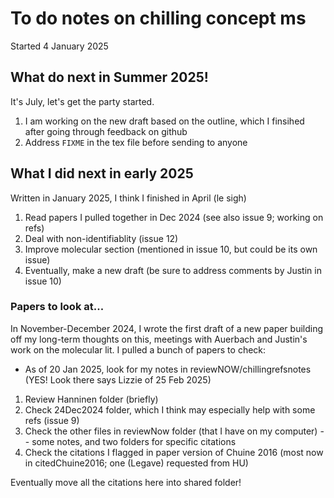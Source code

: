 # To do notes on chilling concept ms
Started 4 January 2025

## What do next in Summer 2025!
It's July, let's get the party started.

1. I am working on the new draft based on the outline, which I finsihed after going through feedback on github
1. Address `FIXME` in the tex file before sending to anyone

## What I did next in early 2025 
Written in January 2025, I think I finished in April (le sigh)

1. Read papers I pulled together in Dec 2024 (see also issue 9; working on refs)
2. Deal with non-identifiablity (issue 12)
3. Improve molecular section (mentioned in issue 10, but could be its own issue)
4. Eventually, make a new draft (be sure to address comments by Justin in issue 10)


### Papers to look at...
In November-December 2024, I wrote the first draft of a new paper building off my long-term thoughts on this, meetings with Auerbach and Justin's work on the molecular lit. I pulled a bunch of papers to check:

* As of 20 Jan 2025, look for my notes in reviewNOW/chillingrefsnotes (YES! Look there says Lizzie of 25 Feb 2025)
1. Review Hanninen folder (briefly)
2. Check 24Dec2024 folder, which I think may especially help with some refs (issue 9)
3. Check the other files in reviewNow folder (that I have on my computer) -- some notes, and two folders for specific citations
4. Check the citations I flagged in paper version of Chuine 2016 (most now in citedChuine2016; one (Legave) requested from HU)

Eventually move all the citations here into shared folder!
